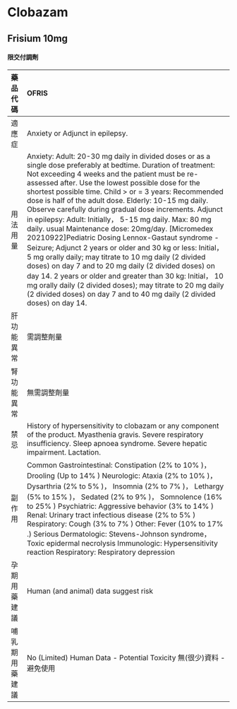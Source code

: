# Clobazam

## Frisium 10mg

#### 限交付調劑

| 藥品代碼       | OFRIS                                                                                                                                                                                                                                                                                                                                                                                                                                                                                                                                                                                                                                                                                                                                                                                                                                                                                                                                                          |
|:---------------|:---------------------------------------------------------------------------------------------------------------------------------------------------------------------------------------------------------------------------------------------------------------------------------------------------------------------------------------------------------------------------------------------------------------------------------------------------------------------------------------------------------------------------------------------------------------------------------------------------------------------------------------------------------------------------------------------------------------------------------------------------------------------------------------------------------------------------------------------------------------------------------------------------------------------------------------------------------------|
| 適應症         | Anxiety or Adjunct in epilepsy.                                                                                                                                                                                                                                                                                                                                                                                                                                                                                                                                                                                                                                                                                                                                                                                                                                                                                                                                |
| 用法用量       | Anxiety: Adult: 20-30 mg daily in divided doses or as a single dose preferably at bedtime. Duration of treatment: Not exceeding 4 weeks and the patient must be re-assessed after. Use the lowest possible dose for the shortest possible time. Child > or = 3 years: Recommended dose is half of the adult dose. Elderly: 10-15 mg daily. Observe carefully during gradual dose increments. Adjunct in epilepsy: Adult: Initially， 5-15 mg daily. Max: 80 mg daily. usual Maintenance dose: 20mg/day. [Micromedex 20210922]Pediatric Dosing Lennox-Gastaut syndrome - Seizure; Adjunct 2 years or older and 30 kg or less: Initial， 5 mg orally daily; may titrate to 10 mg daily (2 divided doses) on day 7 and to 20 mg daily (2 divided doses) on day 14. 2 years or older and greater than 30 kg: Initial， 10 mg orally daily (2 divided doses); may titrate to 20 mg daily (2 divided doses) on day 7 and to 40 mg daily (2 divided doses) on day 14. |
| 肝功能異常     | 需調整劑量                                                                                                                                                                                                                                                                                                                                                                                                                                                                                                                                                                                                                                                                                                                                                                                                                                                                                                                                                     |
| 腎功能異常     | 無需調整劑量                                                                                                                                                                                                                                                                                                                                                                                                                                                                                                                                                                                                                                                                                                                                                                                                                                                                                                                                                   |
| 禁忌           | History of hypersensitivity to clobazam or any component of the product. Myasthenia gravis. Severe respiratory insufficiency. Sleep apnoea syndrome. Severe hepatic impairment. Lactation.                                                                                                                                                                                                                                                                                                                                                                                                                                                                                                                                                                                                                                                                                                                                                                     |
| 副作用         | Common Gastrointestinal: Constipation (2% to 10% )， Drooling (Up to 14% ) Neurologic: Ataxia (2% to 10% )， Dysarthria (2% to 5% )， Insomnia (2% to 7% )， Lethargy (5% to 15% )， Sedated (2% to 9% )， Somnolence (16% to 25% ) Psychiatric: Aggressive behavior (3% to 14% ) Renal: Urinary tract infectious disease (2% to 5% ) Respiratory: Cough (3% to 7% ) Other: Fever (10% to 17% .) Serious Dermatologic: Stevens-Johnson syndrome， Toxic epidermal necrolysis Immunologic: Hypersensitivity reaction Respiratory: Respiratory depression                                                                                                                                                                                                                                                                                                                                                                                                        |
| 孕期用藥建議   | Human (and animal) data suggest risk                                                                                                                                                                                                                                                                                                                                                                                                                                                                                                                                                                                                                                                                                                                                                                                                                                                                                                                           |
| 哺乳期用藥建議 | No (Limited) Human Data - Potential Toxicity 無(很少)資料 - 避免使用                                                                                                                                                                                                                                                                                                                                                                                                                                                                                                                                                                                                                                                                                                                                                                                                                                                                                           |

